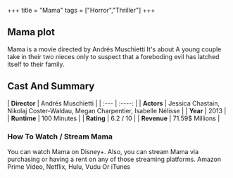 +++
title = "Mama"
tags = ["Horror","Thriller"]
+++
## Mama plot
Mama is a movie directed by Andrés Muschietti It's about A young couple take in their two nieces only to suspect that a foreboding evil has latched itself to their family.
## Cast And Summary
| **Director**      | Andrés Muschietti |
    | :---        |    :----:   |
    |  **Actors** | Jessica Chastain, Nikolaj Coster-Waldau, Megan Charpentier, Isabelle Nélisse |
    | **Year**   | 2013    |
    |  **Runtime** | 100 Minutes |
    |  **Rating** | 6.2 / 10 | 
    |  **Revenue** | 71.59$ Millions |
### How To Watch / Stream Mama
You can watch Mama on Disney+.
Also, you can stream Mama via purchasing or having a rent on any of those streaming platforms.
Amazon Prime Video, Netflix, Hulu, Vudu Or iTunes